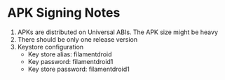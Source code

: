 # APK Signing Notes

1. APKs are distributed on Universal ABIs. The APK size might be heavy
2. There should be only one release version
3. Keystore configuration
    - Key store alias: filamentdroid
    - Key password: filamentdroid1
    - Key store password: filamentdroid1